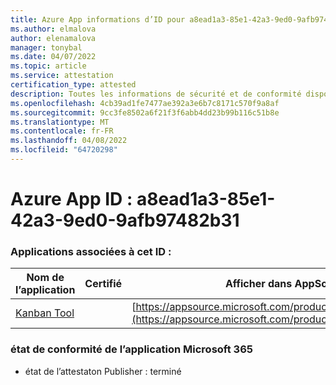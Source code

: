 ```yaml
---
title: Azure App informations d’ID pour a8ead1a3-85e1-42a3-9ed0-9afb97482b31
ms.author: elmalova
author: elenamalova
manager: tonybal
ms.date: 04/07/2022
ms.topic: article
ms.service: attestation
certification_type: attested
description: Toutes les informations de sécurité et de conformité disponibles pour a8ead1a3-85e1-42a3-9ed0-9afb97482b31.
ms.openlocfilehash: 4cb39ad1fe7477ae392a3e6b7c8171c570f9a8af
ms.sourcegitcommit: 9cc3fe8502a6f21f3f6abb4dd23b99b116c51b8e
ms.translationtype: MT
ms.contentlocale: fr-FR
ms.lasthandoff: 04/08/2022
ms.locfileid: "64720298"
---
```

# <a name="azure-app-id-a8ead1a3-85e1-42a3-9ed0-9afb97482b31"></a>Azure App ID : a8ead1a3-85e1-42a3-9ed0-9afb97482b31


### <a name="apps-associated-with-this-id"></a>Applications associées à cet ID :
| **Nom de l’application** | **Certifié** | **Afficher dans AppSource** |
|--------------|---------------|-----------------------|
| [Kanban Tool](../forward/WA200002121.md) |  | [https://appsource.microsoft.com/product/office/WA200002121](https://appsource.microsoft.com/product/office/WA200002121) |

### <a name="microsoft-365-app-compliance-status"></a>état de conformité de l’application Microsoft 365
- état de l’attestaton Publisher : terminé
